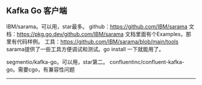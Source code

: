 ## Kafka Go 客户端

IBM/sarama。可以用，star最多。
github：https://github.com/IBM/sarama
文档：https://pkg.go.dev/github.com/IBM/sarama
文档里面有个Examples，那里有代码样例。
工具：https://github.com/IBM/sarama/blob/main/tools
sarama提供了一些工具方便调试和测试。go install 一下就能用了。

segmentio/kafka-go。可以用，star第二。
confluentinc/confluent-kafka-go。需要cgo，有兼容性问题

---